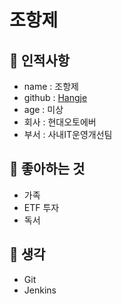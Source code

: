 # 조항제

## 🥸 인적사항

- name : 조항제
- github : [Hangje](https://github.com/HangJe)
- age : 미상
- 회사 : 현대오토에버
- 부서 : 사내IT운영개선팀

## 🥕 좋아하는 것

- 가족
- ETF 투자
- 독서


## 🤫 생각

- Git
- Jenkins

